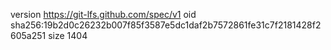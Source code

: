 version https://git-lfs.github.com/spec/v1
oid sha256:19b2d0c26232b007f85f3587e5dc1daf2b7572861fe31c7f2181428f2605a251
size 1404
